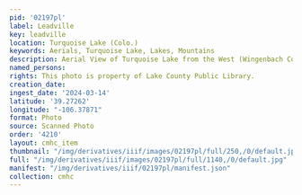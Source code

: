 ```yaml
---
pid: '02197pl'
label: Leadville
key: leadville
location: Turquoise Lake (Colo.)
keywords: Aerials, Turquoise Lake, Lakes, Mountains
description: Aerial View of Turquoise Lake from the West (Wingenbach Collection)
named_persons: 
rights: This photo is property of Lake County Public Library.
creation_date: 
ingest_date: '2024-03-14'
latitude: '39.27262'
longitude: "-106.37871"
format: Photo
source: Scanned Photo
order: '4210'
layout: cmhc_item
thumbnail: "/img/derivatives/iiif/images/02197pl/full/250,/0/default.jpg"
full: "/img/derivatives/iiif/images/02197pl/full/1140,/0/default.jpg"
manifest: "/img/derivatives/iiif/02197pl/manifest.json"
collection: cmhc
---
```

